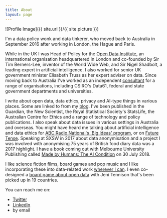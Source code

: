 ```yaml
---
title: About
layout: page
---
```

![Profile Image]({{ site.url }}/{{ site.picture }})

I'm a data policy wonk and data tinkerer, who moved back to Australia in September 2016 after working in London, the Hague and Paris.

While in the UK I was Head of Policy for the [Open Data Institute](https://theodi.org/), an international organisation headquartered in London and co-founded by Sir Tim Berners-Lee, inventor of the World Wide Web, and Sir Nigel Shadbolt, a leading expert in artificial intelligence. I also worked for senior UK government minister Elisabeth Truss as her expert adviser on data. Since moving back to Australia I've worked as an independent [consultant](http://ellenbroad.com/consulting) for a range of organisations, including CSIRO's Data61, federal and state government departments and universities.

I write about open data, data ethics, privacy and AI-type things in various places. Some are linked to from my [blog](http://ellenbroad.com/blog/). I've been published in the Guardian, the New Scientist, the Royal Statistical Society's StatsLife, the Australian Centre for Ethics and a range of technology and policy publications. I also speak about data issues in various settings in Australia and overseas. You might have heard me talking about artificial intelligence and data ethics for [ABC Radio National's 'Big Ideas' program](http://www.abc.net.au/radionational/programs/bigideas/ethical-machines/8738670), or on [Future Tense](http://www.abc.net.au/radionational/programs/futuretense/robots-and-ai/8804292). Speaking at SXSW in 2017 about data anonymisation and a project I was involved with anonymising 75 years of British food diary data was a 2017 highlight. I have a book coming out with Melbourne University Publishing called [Made by Humans: The AI Condition](https://www.mup.com.au/books/9780522873313-made-by-humans) on 30 July 2018.

I like science fiction films, board games and pop music and I like incorporating these into data-related work [wherever I can](https://twitter.com/peterkwells/status/609727042855268352?ref_src=twsrc%5Etfw). I even co-designed a [board game about open data](http://theodi.org/news/you-can-now-buy-your-own-copy-of-datopolis-the-open-data-board-game) with Jeni Tennison that's been picked up in 19 countries.

You can reach me on:

* [Twitter](https://twitter.com/ellenbroad)
* [LinkedIn](https://www.linkedin.com/in/ellen-broad-316b6732)
* by email 
